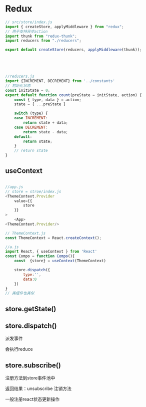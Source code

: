 # Redux


```js
// src/store/index.js
import { createStore, applyMiddleware } from "redux";
// 用于支持异步action
import thunk from "redux-thunk";
import reducers from "./reducers";

export default createStore(reducers, applyMiddleware(thunk));





//reducers.js
import {INCREMENT, DECREMENT} from '../constants'
// 初始化状态
const initState = 0;
export default function count(preState = initState, action) {
    const { type, data } = action;
    state = { ...preState }

    switch (type) {
    case INCREMENT:
        return state + data;
    case DECREMENT:
        return state - data;
    default:
        return state;
    }
    // return state
}
```


## useContext


```js

//app.js
// store = stroe/index.js
<ThemeContext.Provider 
    value={{
        store
    }}
>
    <App>
<ThemeContext.Provider/>    
```


```js
// ThemeContext.js
const ThemeContext = React.createContext();
```


```js
//a.js
import React, { useContext } from 'React'
const Compo = function Compo(){
    const  {store} = useContext(ThemeContext)

    store.dispatch({
        type:'',
        data:0
    })
}
// 类组件也类似


```

## store.getState()



## store.dispatch()

派发事件

会执行reduce

## store.subscribe()

注册方法到store事件池中

返回结果：unsubscribe 注销方法

一般注册react状态更新操作


